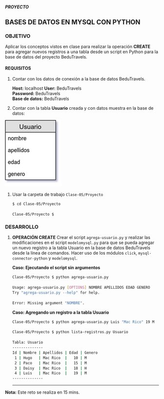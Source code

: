 ##### PROYECTO
## BASES DE DATOS EN MYSQL CON PYTHON

### OBJETIVO
Aplicar los conceptos vistos en clase para realizar la operación __CREATE__ para agregar nuevos registros a una tabla desde un script en Python para la base de datos del proyecto BeduTravels.

#### REQUISITOS
1. Contar con los datos de conexión a la base de datos BeduTravels.

   __Host:__ localhost
   __User:__ BeduTravels \
   __Password:__ BeduTravels \
   __Base de datos:__ BeduTravels

1. Contar con la tabla __Usuario__ creada y con datos muestra en la base de datos:

  ![Tabla Usuario](assets/tabla-usuario.jpg)

1. Usar la carpeta de trabajo `Clase-05/Proyecto`

   ```sh
   $ cd Clase-05/Proyecto

   Clase-05/Proyecto $
   ```

### DESARROLLO
1. __OPERACIÓN CREATE__ Crear el script  `agrega-usuario.py` y realizar las modificaciones en el script `modelomysql.py` para que se pueda agregar un nuevo registro a la tabla Usuario en la base de datos BeduTravels desde la línea de comandos. Hacer uso de los módulos `click`, `mysql-connector-python` y `modelomysql`.

   __Caso: Ejecutando el script sin argumentos__

   ```sh
   Clase-05/Proyecto $ python agrega-usuario.py

   Usage: agrega-usuario.py [OPTIONS] NOMBRE APELLIDOS EDAD GENERO
   Try "agrega-usuario.py --help" for help.

   Error: Missing argument "NOMBRE".
   ```

   __Caso: Agregando un registro a la tabla Usuario__

   ```sh
   Clase-05/Proyecto $ python agrega-usuario.py Luis "Mac Rico" 19 M

   Clase-05/Proyecto $ python lista-registros.py Usuario

   Tabla: Usuario
   --------------
   Id | Nombre | Apellidos | Edad | Genero
    1 | Hugo   | Mac Rico  |   10 | M     
    2 | Paco   | Mac Rico  |   15 | M     
    3 | Daisy  | Mac Rico  |   18 | H     
    4 | Luis   | Mac Rico  |   19 | M     
   --------------
   ```
   ***

__Nota:__ Este reto se realiza en 15 mins.
